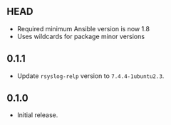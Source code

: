 ## HEAD

- Required minimum Ansible version is now 1.8
- Uses wildcards for package minor versions

## 0.1.1

- Update `rsyslog-relp` version to `7.4.4-1ubuntu2.3`.

## 0.1.0

- Initial release.

